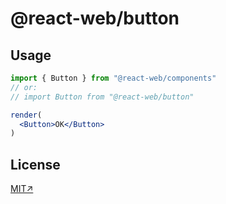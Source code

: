 # @react-web/button 


## Usage

```jsx
import { Button } from "@react-web/components"
// or: 
// import Button from "@react-web/button"

render(
  <Button>OK</Button>
)
```

## License

[MIT↗](../../LICENSE)